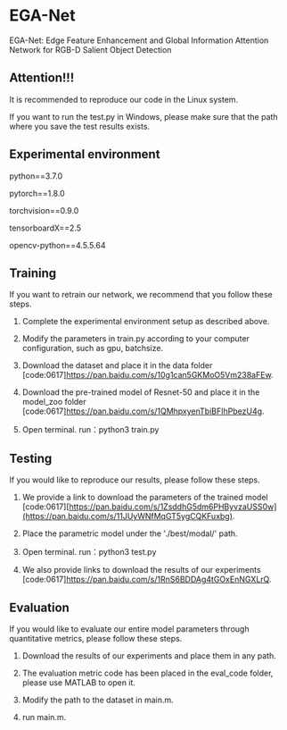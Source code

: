 # EGA-Net
EGA-Net: Edge Feature Enhancement and Global Information Attention Network for RGB-D Salient Object Detection

## Attention!!!
It is recommended to reproduce our code in the Linux system. 

If you want to run the test.py in Windows, please make sure that the path where you save the test results exists.

## Experimental environment 

python==3.7.0

pytorch==1.8.0

torchvision==0.9.0

tensorboardX==2.5

opencv-python==4.5.5.64

## Training
If you want to retrain our network, we recommend that you follow these steps.

1. Complete the experimental environment setup as described above.

2. Modify the parameters in train.py according to your computer configuration, such as gpu, batchsize.

3. Download the dataset and place it in the data folder [code:0617]https://pan.baidu.com/s/10g1can5GKMoO5Vm238aFEw.

4. Download the pre-trained model of Resnet-50 and place it in the model_zoo folder [code:0617]https://pan.baidu.com/s/1QMhpxyenTbiBFIhPbezU4g.

5. Open terminal. run：python3 train.py

## Testing
If you would like to reproduce our results, please follow these steps.

1. We provide a link to download the parameters of the trained model [code:0617][https://pan.baidu.com/s/1ZsddhG5dm6PHByvzaUSS0w](https://pan.baidu.com/s/11JUyWNfMqGT5ygCQKFuxbg).

2. Place the parametric model under the './best/modal/' path.

3. Open terminal. run：python3 test.py

4. We also provide links to download the results of our experiments [code:0617]https://pan.baidu.com/s/1RnS6BDDAg4tGOxEnNGXLrQ.

## Evaluation
If you would like to evaluate our entire model parameters through quantitative metrics, please follow these steps.

1. Download the results of our experiments and place them in any path.

2. The evaluation metric code has been placed in the eval_code folder, please use MATLAB to open it.

3. Modify the path to the dataset in main.m.

4. run main.m.
